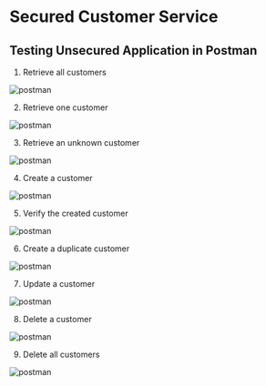 # Secured Customer Service

## Testing Unsecured Application in Postman

1. Retrieve all customers

![postman](imgs/unsec-get-all.png)

2. Retrieve one customer

![postman](imgs/unsec-get-one.png)

3. Retrieve an unknown customer

![postman](imgs/unsec-get-not-found.png)

4. Create a customer

![postman](imgs/unsec-post.png)

5. Verify the created customer

![postman](imgs/unsec-get-newly-created.png)

6. Create a duplicate customer

![postman](imgs/unsec-post-duplicated.png)

7. Update a customer

![postman](imgs/unsec-put.png)

8. Delete a customer

![postman](imgs/unsec-delete.png)

9. Delete all customers

![postman](imgs/unsec-delete-all.png)
